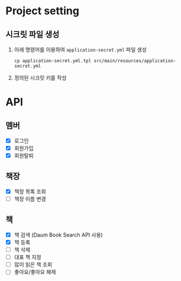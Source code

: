 # Project setting

## 시크릿 파일 생성

1. 아래 명령어를 이용하여 `application-secret.yml` 파일 생성
    ```shell
    cp application-secret.yml.tpl src/main/resources/application-secret.yml
    ```
2. 정의된 시크릿 키를 작성


# API
## 멤버
- [x] 로그인
- [x] 회원가입
- [x] 회원탈퇴
## 책장
- [x] 책장 목록 조회
- [ ] 책장 이름 변경
## 책
- [x] 책 검색 (Daum Book Search API 사용)
- [x] 책 등록
- [ ] 책 삭제
- [ ] 대표 책 지정
- [ ] 많이 읽은 책 조회
- [ ] 좋아요/좋아요 해제
